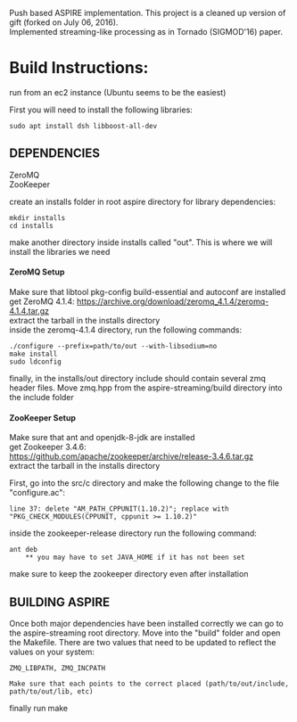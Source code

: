 Push based ASPIRE implementation. This project is a cleaned up version of gift (forked on July 06, 2016).  
Implemented streaming-like processing as in Tornado (SIGMOD'16) paper.  

# Build Instructions:  
run from an ec2 instance (Ubuntu seems to be the easiest)

First you will need to install the following libraries:

	sudo apt install dsh libboost-all-dev

## DEPENDENCIES
ZeroMQ  
ZooKeeper

create an installs folder in root aspire directory for library dependencies:

	mkdir installs
	cd installs

make another directory inside installs called "out". This is where we will install the libraries we need


#### ZeroMQ Setup
Make sure that libtool pkg-config build-essential and autoconf are installed  
get ZeroMQ 4.1.4: https://archive.org/download/zeromq_4.1.4/zeromq-4.1.4.tar.gz  
extract the tarball in the installs directory  
inside the zeromq-4.1.4 directory, run the following commands:

	./configure --prefix=path/to/out --with-libsodium=no
	make install
	sudo ldconfig

finally, in the installs/out directory include should contain several zmq header files. Move zmq.hpp from the aspire-streaming/build directory into the include folder

#### ZooKeeper Setup
Make sure that ant and openjdk-8-jdk are installed  
get Zookeeper 3.4.6: https://github.com/apache/zookeeper/archive/release-3.4.6.tar.gz  
extract the tarball in the installs directory  

First, go into the src/c directory and make the following change to the file "configure.ac":

	line 37: delete "AM_PATH_CPPUNIT(1.10.2)"; replace with "PKG_CHECK_MODULES(CPPUNIT, cppunit >= 1.10.2)"

inside the zookeeper-release directory run the following command:

	ant deb
		** you may have to set JAVA_HOME if it has not been set

make sure to keep the zookeeper directory even after installation


## BUILDING ASPIRE
Once both major dependencies have been installed correctly we can go to the aspire-streaming root directory. Move into the "build" folder and open the Makefile. There are two values that need to be updated to reflect the values on your system:

	ZMQ_LIBPATH, ZMQ_INCPATH
	
	Make sure that each points to the correct placed (path/to/out/include, path/to/out/lib, etc)

finally run make
